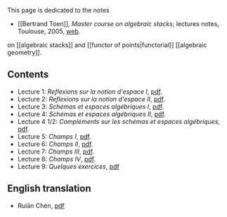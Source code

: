 This page is dedicated to the notes

* [[Bertrand Toen]], _Master course on algebraic stacks_, lectures notes, Toulouse, 2005, [web](http://perso.math.univ-toulouse.fr/btoen/videos-lecture-notes-etc/).

on [[algebraic stacks]] and [[functor of points|functorial]] [[algebraic geometry]].

## Contents

* Lecture 1: _Reflexions sur la notion d'espace I_, [pdf](http://perso.math.univ-toulouse.fr/btoen/files/2015/02/cours1.pdf).
* Lecture 2: _Reflexions sur la notion d'espace II_, [pdf](http://perso.math.univ-toulouse.fr/btoen/files/2015/02/cours2.pdf).
* Lecture 3: _Sch&#233;mas et espaces alg&#233;briques I_, [pdf](http://perso.math.univ-toulouse.fr/btoen/files/2015/02/cours3.pdf).
* Lecture 4: _Sch&#233;mas et espaces alg&#233;briques II_, [pdf](http://perso.math.univ-toulouse.fr/btoen/files/2015/02/cours4.pdf).
* Lecture 4 1/2: _Compl&#233;ments sur les sch&#233;mas et espaces alg&#233;briques_, [pdf](http://perso.math.univ-toulouse.fr/btoen/files/2015/02/cours4-2.pdf).
* Lecture 5: _Champs I_, [pdf](http://perso.math.univ-toulouse.fr/btoen/files/2015/02/cours5.pdf).
* Lecture 6: _Champs II_, [pdf](http://perso.math.univ-toulouse.fr/btoen/files/2015/02/cours6.pdf).
* Lecture 7: _Champs III_, [pdf](http://perso.math.univ-toulouse.fr/btoen/files/2015/02/cours7.pdf).
* Lecture 8: _Champs IV_, [pdf](http://perso.math.univ-toulouse.fr/btoen/files/2015/02/cours81.pdf).
* Lecture 9: _Quelques exercices_, [pdf](http://perso.math.univ-toulouse.fr/btoen/files/2015/02/cours92.pdf)

## English translation

* Ruìān Chén, [pdf](http://www-personal.umich.edu/~ruchen/articles/stacks.pdf)